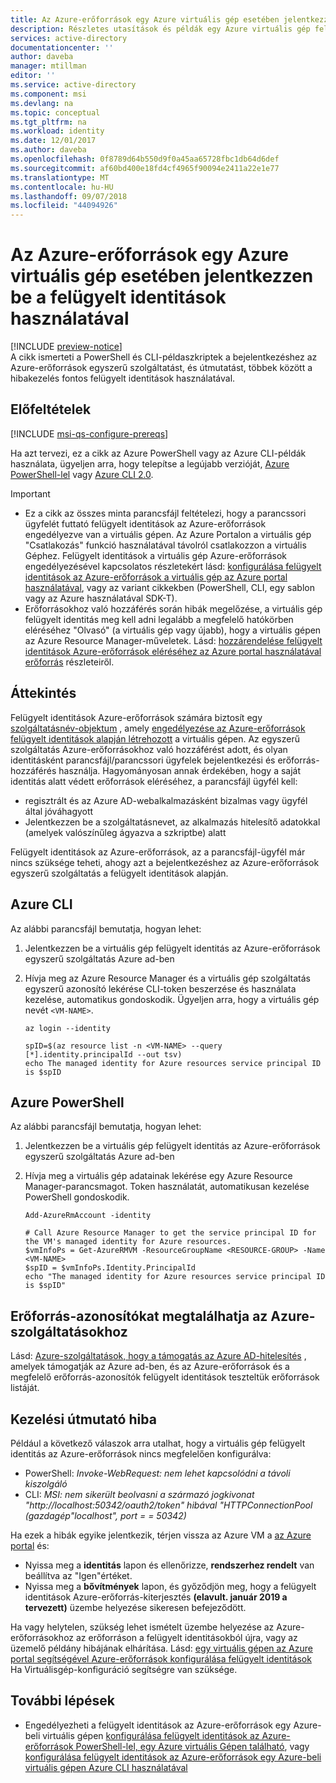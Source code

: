 ```yaml
---
title: Az Azure-erőforrások egy Azure virtuális gép esetében jelentkezzen be a felügyelt identitások használatával
description: Részletes utasítások és példák egy Azure virtuális gép felügyelt identitások az Azure-erőforrások egyszerű szolgáltatás ügyfél bejelentkezési parancsfájl és erőforrás-hozzáférés.
services: active-directory
documentationcenter: ''
author: daveba
manager: mtillman
editor: ''
ms.service: active-directory
ms.component: msi
ms.devlang: na
ms.topic: conceptual
ms.tgt_pltfrm: na
ms.workload: identity
ms.date: 12/01/2017
ms.author: daveba
ms.openlocfilehash: 0f8789d64b550d9f0a45aa65728fbc1db64d6def
ms.sourcegitcommit: af60bd400e18fd4cf4965f90094e2411a22e1e77
ms.translationtype: MT
ms.contentlocale: hu-HU
ms.lasthandoff: 09/07/2018
ms.locfileid: "44094926"
---
```

# <a name="how-to-use-managed-identities-for-azure-resources-on-an-azure-vm-for-sign-in"></a>Az Azure-erőforrások egy Azure virtuális gép esetében jelentkezzen be a felügyelt identitások használatával 

[!INCLUDE [preview-notice](../../../includes/active-directory-msi-preview-notice.md)]  
A cikk ismerteti a PowerShell és CLI-példaszkriptek a bejelentkezéshez az Azure-erőforrások egyszerű szolgáltatást, és útmutatást, többek között a hibakezelés fontos felügyelt identitások használatával.

## <a name="prerequisites"></a>Előfeltételek

[!INCLUDE [msi-qs-configure-prereqs](../../../includes/active-directory-msi-qs-configure-prereqs.md)]

Ha azt tervezi, ez a cikk az Azure PowerShell vagy az Azure CLI-példák használata, ügyeljen arra, hogy telepítse a legújabb verzióját, [Azure PowerShell-lel](https://www.powershellgallery.com/packages/AzureRM) vagy [Azure CLI 2.0](https://docs.microsoft.com/cli/azure/install-azure-cli). 

> [!IMPORTANT]
> - Ez a cikk az összes minta parancsfájl feltételezi, hogy a parancssori ügyfelét futtató felügyelt identitások az Azure-erőforrások engedélyezve van a virtuális gépen. Az Azure Portalon a virtuális gép "Csatlakozás" funkció használatával távolról csatlakozzon a virtuális Géphez. Felügyelt identitások a virtuális gép Azure-erőforrások engedélyezésével kapcsolatos részletekért lásd: [konfigurálása felügyelt identitások az Azure-erőforrások a virtuális gép az Azure portal használatával](qs-configure-portal-windows-vm.md), vagy az variant cikkekben (PowerShell, CLI, egy sablon vagy az Azure használatával SDK-T). 
> - Erőforrásokhoz való hozzáférés során hibák megelőzése, a virtuális gép felügyelt identitás meg kell adni legalább a megfelelő hatókörben eléréséhez "Olvasó" (a virtuális gép vagy újabb), hogy a virtuális gépen az Azure Resource Manager-műveletek. Lásd: [hozzárendelése felügyelt identitások Azure-erőforrások eléréséhez az Azure portal használatával erőforrás](howto-assign-access-portal.md) részleteiről.

## <a name="overview"></a>Áttekintés

Felügyelt identitások Azure-erőforrások számára biztosít egy [szolgáltatásnév-objektum](../develop/developer-glossary.md#service-principal-object) , amely [engedélyezése az Azure-erőforrások felügyelt identitások alapján létrehozott](overview.md#how-does-it-work) a virtuális gépen. Az egyszerű szolgáltatás Azure-erőforrásokhoz való hozzáférést adott, és olyan identitásként parancsfájl/parancssori ügyfelek bejelentkezési és erőforrás-hozzáférés használja. Hagyományosan annak érdekében, hogy a saját identitás alatt védett erőforrások eléréséhez, a parancsfájl ügyfél kell:  

   - regisztrált és az Azure AD-webalkalmazásként bizalmas vagy ügyfél által jóváhagyott
   - Jelentkezzen be a szolgáltatásnevet, az alkalmazás hitelesítő adatokkal (amelyek valószínűleg ágyazva a szkriptbe) alatt

Felügyelt identitások az Azure-erőforrások, az a parancsfájl-ügyfél már nincs szüksége teheti, ahogy azt a bejelentkezéshez az Azure-erőforrások egyszerű szolgáltatás a felügyelt identitások alapján. 

## <a name="azure-cli"></a>Azure CLI

Az alábbi parancsfájl bemutatja, hogyan lehet:

1. Jelentkezzen be a virtuális gép felügyelt identitás az Azure-erőforrások egyszerű szolgáltatás Azure ad-ben  
2. Hívja meg az Azure Resource Manager és a virtuális gép szolgáltatás egyszerű azonosító lekérése CLI-token beszerzése és használata kezelése, automatikus gondoskodik. Ügyeljen arra, hogy a virtuális gép nevét `<VM-NAME>`.  

   ```azurecli
   az login --identity
   
   spID=$(az resource list -n <VM-NAME> --query [*].identity.principalId --out tsv)
   echo The managed identity for Azure resources service principal ID is $spID
   ```

## <a name="azure-powershell"></a>Azure PowerShell

Az alábbi parancsfájl bemutatja, hogyan lehet:

1. Jelentkezzen be a virtuális gép felügyelt identitás az Azure-erőforrások egyszerű szolgáltatás Azure ad-ben  
2. Hívja meg a virtuális gép adatainak lekérése egy Azure Resource Manager-parancsmagot. Token használatát, automatikusan kezelése PowerShell gondoskodik.  

   ```azurepowershell
   Add-AzureRmAccount -identity

   # Call Azure Resource Manager to get the service principal ID for the VM's managed identity for Azure resources. 
   $vmInfoPs = Get-AzureRMVM -ResourceGroupName <RESOURCE-GROUP> -Name <VM-NAME>
   $spID = $vmInfoPs.Identity.PrincipalId
   echo "The managed identity for Azure resources service principal ID is $spID"
   ```

## <a name="resource-ids-for-azure-services"></a>Erőforrás-azonosítókat megtalálhatja az Azure-szolgáltatásokhoz

Lásd: [Azure-szolgáltatások, hogy a támogatás az Azure AD-hitelesítés](services-support-msi.md#azure-services-that-support-azure-ad-authentication) , amelyek támogatják az Azure ad-ben, és az Azure-erőforrások és a megfelelő erőforrás-azonosítók felügyelt identitások teszteltük erőforrások listáját.

## <a name="error-handling-guidance"></a>Kezelési útmutató hiba 

Például a következő válaszok arra utalhat, hogy a virtuális gép felügyelt identitás az Azure-erőforrások nincs megfelelően konfigurálva:

- PowerShell: *Invoke-WebRequest: nem lehet kapcsolódni a távoli kiszolgáló*
- CLI: *MSI: nem sikerült beolvasni a származó jogkivonat "http://localhost:50342/oauth2/token" hibával "HTTPConnectionPool (gazdagép"localhost", port = = 50342)* 

Ha ezek a hibák egyike jelentkezik, térjen vissza az Azure VM a [az Azure portal](https://portal.azure.com) és:

- Nyissa meg a **identitás** lapon és ellenőrizze, **rendszerhez rendelt** van beállítva az "Igen"értéket.
- Nyissa meg a **bővítmények** lapon, és győződjön meg, hogy a felügyelt identitások Azure-erőforrás-kiterjesztés **(elavult. január 2019 a tervezett)** üzembe helyezése sikeresen befejeződött.

Ha vagy helytelen, szükség lehet ismételt üzembe helyezése az Azure-erőforrásokhoz az erőforráson a felügyelt identitásokból újra, vagy az üzemelő példány hibájának elhárítása. Lásd: [egy virtuális gépen az Azure portal segítségével Azure-erőforrások konfigurálása felügyelt identitások](qs-configure-portal-windows-vm.md) Ha Virtuálisgép-konfiguráció segítségre van szüksége.

## <a name="next-steps"></a>További lépések

- Engedélyezheti a felügyelt identitások az Azure-erőforrások egy Azure-beli virtuális gépen [konfigurálása felügyelt identitások az Azure-erőforrások PowerShell-lel, egy Azure virtuális Gépen található](qs-configure-powershell-windows-vm.md), vagy [konfigurálása felügyelt identitások az Azure-erőforrások egy Azure-beli virtuális gépen Azure CLI használatával](qs-configure-cli-windows-vm.md)






